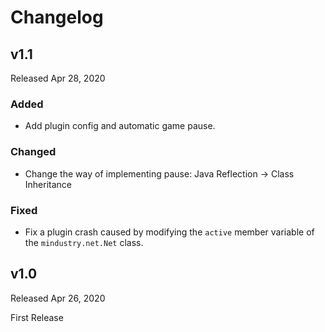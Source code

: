 # Changelog

## v1.1

Released Apr 28, 2020

### Added

- Add plugin config and automatic game pause.

### Changed

- Change the way of implementing pause: Java Reflection -> Class Inheritance

### Fixed

- Fix a plugin crash caused by modifying the `active` member variable of the `mindustry.net.Net` class.

## v1.0

Released Apr 26, 2020

First Release
